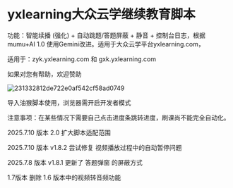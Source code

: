 # yxlearning大众云学继续教育脚本

功能：智能续播 (强化) + 自动跳题/答题屏蔽 + 静音 + 控制台日志，根据mumu+AI 1.0 使用Gemini改进。适用于大众云学平台yxlearning.com，

适用于：zyk.yxlearning.com   和    gxk.yxlearning.com

如果对您有帮助，欢迎赞助

![231332812de722e0af542cf58ad0749](https://github.com/user-attachments/assets/f010b814-0292-4bf2-adfb-8cf65de7e69c)


导入油猴脚本使用，浏览器需开启开发者模式

注意事项：在某些情况下需要自己点击进度条跳转进度，刷课尚不能完全自动化。

2025.7.10 版本 2.0 扩大脚本适配范围

2025.7.10 版本	v1.8.2	尝试修复 视频播放过程中的自动暂停问题

2025.7.8 版本	v1.8.1	更新了 答题弹窗 的屏蔽方式

1.7版本 删除 1.6 版本中的视频转音频功能

